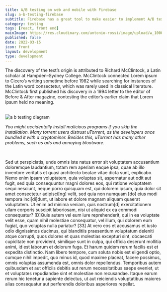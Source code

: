 ```yaml
---
title: A/B testing on web and mobile with Firebase
slug: a-b-testing-firebase
subtitle: Firebase has a great tool to make easier to implement A/B testing on both web and mobile. Here's how.
category: testing
tags: [react, front end]
mainImage: https://res.cloudinary.com/antonio-rossi/image/upload/w_1000,fl_progressive/v1646323595/kelly-sikkema-gcHFXsdcmJE-unsplash_w2qpxu.jpg
published: false
date: 2022-03-15
icon: front
layout: development
type: development
---
```


The discovery of the text’s origin is attributed to Richard McClintock, a Latin scholar at Hampden–Sydney College. McClintock connected Lorem ipsum to Cicero’s writing sometime before 1982 while searching for instances of the Latin word consectetur, which was rarely used in classical literature. McClintock first published his discovery in a 1994 letter to the editor of Before & After magazine, contesting the editor’s earlier claim that Lorem ipsum held no meaning.

<br>

<img src={mainImage} alt="a b testing diagram">

<br>

_You might accidentally install malicious programs if you skip the installation. Many torrent users distrust uTorrent, as the developers once bundled it with a cryptominer. Besides this, uTorrent has many other problems, such as ads and annoying bloatware._

<br>

Sed ut perspiciatis, unde omnis iste natus error sit voluptatem accusantium doloremque laudantium, totam rem aperiam eaque ipsa, quae ab illo inventore veritatis et quasi architecto beatae vitae dicta sunt, explicabo. Nemo enim ipsam voluptatem, quia voluptas sit, aspernatur aut odit aut fugit, sed quia consequuntur magni dolores eos, qui ratione voluptatem sequi nesciunt, neque porro quisquam est, qui dolorem ipsum, quia dolor sit amet consectetur adipisci[ng] velit, sed quia non numquam [do] eius modi tempora inci[di]dunt, ut labore et dolore magnam aliquam quaerat voluptatem. Ut enim ad minima veniam, quis nostrum[d] exercitationem ullam corporis suscipit laboriosam, nisi ut aliquid ex ea commodi consequatur? [D]Quis autem vel eum iure reprehenderit, qui in ea voluptate velit esse, quam nihil molestiae consequatur, vel illum, qui dolorem eum fugiat, quo voluptas nulla pariatur? [33] At vero eos et accusamus et iusto odio dignissimos ducimus, qui blanditiis praesentium voluptatum deleniti atque corrupti, quos dolores et quas molestias excepturi sint, obcaecati cupiditate non provident, similique sunt in culpa, qui officia deserunt mollitia animi, id est laborum et dolorum fuga. Et harum quidem rerum facilis est et expedita distinctio. Nam libero tempore, cum soluta nobis est eligendi optio, cumque nihil impedit, quo minus id, quod maxime placeat, facere possimus, omnis voluptas assumenda est, omnis dolor repellendus. Temporibus autem quibusdam et aut officiis debitis aut rerum necessitatibus saepe eveniet, ut et voluptates repudiandae sint et molestiae non recusandae. Itaque earum rerum hic tenetur a sapiente delectus, ut aut reiciendis voluptatibus maiores alias consequatur aut perferendis doloribus asperiores repellat.
